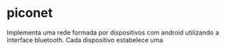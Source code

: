 piconet
=======

Implementa uma rede formada por dispositivos com android utilizando a interface bluetooth. Cada dispositivo estabelece uma 